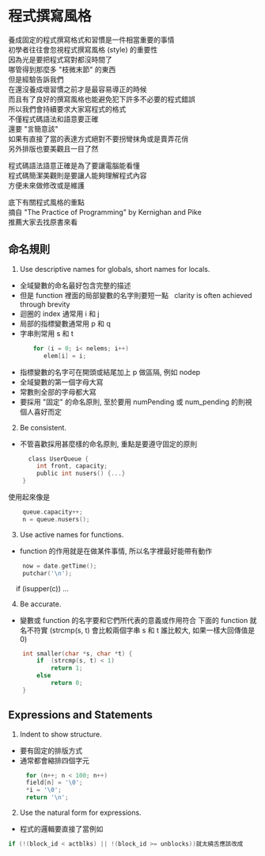 # 程式撰寫風格 #
  
養成固定的程式撰寫格式和習慣是一件相當重要的事情  
初學者往往會忽視程式撰寫風格 (style) 的重要性  
因為光是要把程式寫對都沒時間了  
哪管得到那麼多 "枝微末節" 的東西  
但是經驗告訴我們  
在還沒養成壞習慣之前才是最容易導正的時候  
而且有了良好的撰寫風格也能避免犯下許多不必要的程式錯誤  
所以我們會持續要求大家寫程式的格式  
不僅程式碼語法和語意要正確  
還要 "言簡意該"  
如果有直接了當的表達方式絕對不要拐彎抹角或是賣弄花俏  
另外排版也要美觀且一目了然  
  
程式碼語法語意正確是為了要讓電腦能看懂  
程式碼簡潔美觀則是要讓人能夠理解程式內容  
方便未來做修改或是維護  
  
底下有關程式風格的重點  
摘自 "The Practice of Programming" by Kernighan and Pike  
推薦大家去找原書來看  
  ## 命名規則 ##
  1. Use descriptive names for globals, short names for locals. 
* 全域變數的命名最好包含完整的描述
* 但是 function 裡面的局部變數的名字則要短一點
  clarity is often achieved through brevity
* 迴圈的 index 通常用 i 和 j
* 局部的指標變數通常用 p 和 q
* 字串則常用 s 和 t  
```C
       for (i = 0; i< nelems; i++)  
          elem[i] = i;
```

* 指標變數的名字可在開頭或結尾加上 p 做區隔, 例如 nodep
* 全域變數的第一個字母大寫 
* 常數則全部的字母都大寫
* 要採用 "固定" 的命名原則, 至於要用 numPending 或 num_pending 的則視個人喜好而定


2. Be consistent.
* 不管喜歡採用甚麼樣的命名原則, 重點是要遵守固定的原則
```C
   　 class UserQueue {
        int front, capacity;
        public int nusers() {...}
    }
```
使用起來像是
```C
    queue.capacity++;
    n = queue.nusers();
```

3. Use active names for functions.
* function 的作用就是在做某件事情, 所以名字裡最好能帶有動作
```C
    now = date.getTime();
    putchar('\n');
```
    if (isupper(c)) ...


4. Be accurate.
* 變數或 function 的名字要和它們所代表的意義或作用符合
下面的 function 就名不符實
(strcmp(s, t) 會比較兩個字串 s 和 t 誰比較大, 如果一樣大回傳值是 0)
```C
    int smaller(char *s, char *t) {
        if  (strcmp(s, t) < 1)
            return 1;
        else
            return 0;
    }
```
##  Expressions and Statements  ##
1. Indent to show structure.  
* 要有固定的排版方式  
* 通常都會縮排四個字元    
```C
     for (n++; n < 100; n++)        
     field[n] = '\0';    
     *i = '\0';    
     return '\n';
```
2. Use the natural form for expressions.
* 程式的邏輯要直接了當例如    
```C
if (!(block_id < actblks) || !(block_id >= unblocks))就太繞舌應該改成    if ((block_id >= actblks) || (block_id < unblocks))3. Parenthesize to resolve ambiguity.* 如果對於運算符號的優先順序有疑惑,最好別偷懶,加上括號以免造成模稜兩可的情況例如底下這個就有問題    if (x&MASK == BITS)依照優先順序,上面的句子會被解讀成    if (x & (MASK==BITS))但是這應該不是程式設計者的本意底下應該才是完整的寫法    if ((x&MASK) == BITS)4. Break up complex expressions.* 盡量不要寫一長串複雜的句子炫耀自己對於語法的熟練度, 例如:    *x += (*xp=(2*k < (n-m) ? c[k+1] : d[k--]));* 講話有道理比耍嘴皮子來得重要5. Be clear.* 創意很重要,但不需要用賣弄小聰明的方式來表現* The goal is to write clear code, not clever code.例如    child=(!LC&&!RC)?0:(!LC?RC:LC);其實要做的事情不過是    if (LC == 0 && RC == 0)        child = 0;    else if (LC == 0)        child = RC;    else        child = LC;6. Be careful with side effects例如    str[i++] = str[i++] = ' ';不確定 i 甚麼時候會被加一所以最好是直接了當寫出來    str[i++] = ' ';    str[i++] = ' ';另外像是    scanf("%d %d", &yr, &profit[yr]);上面那樣的寫法是錯的因為 "all the arguments to scanf are evaluated before the routine is called"所以應該寫    scanf("%d", &yr);    scanf("%d", &profit[yr]);

